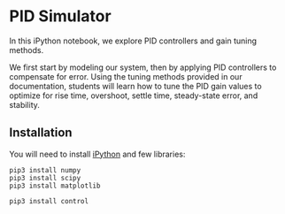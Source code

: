 # PID Simulator

In this iPython notebook, we explore PID controllers and gain tuning methods. 

We first start by modeling our system, then by applying PID controllers to compensate for error. Using the tuning methods provided in our documentation, students will learn how to tune the PID gain values to optimize for rise time, overshoot, settle time, steady-state error, and stability.

## Installation

You will need to install [iPython](http://ipython.org/) and few libraries:

```
pip3 install numpy
pip3 install scipy
pip3 install matplotlib

pip3 install control
```